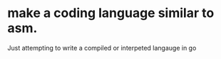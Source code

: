 <h1>make a coding language similar to asm.</h1>
Just attempting to write a compiled or interpeted langauge in go 

